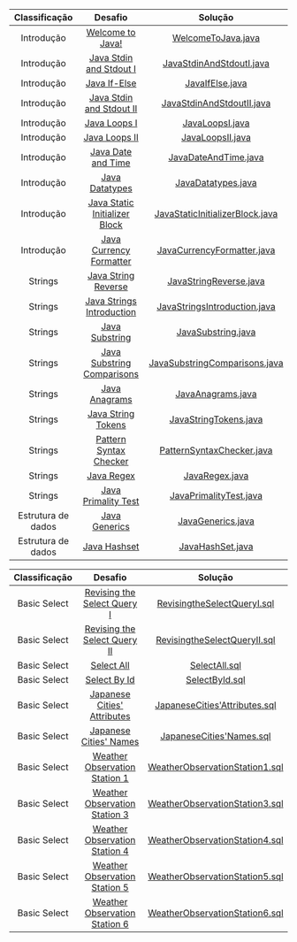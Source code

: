|          Classificação          |                                               Desafio                                                       		 		                                                |                Solução                                                                                                                               				 		                
|:---------------------------:|:----------------------------------------------------------------------------------------------------------------------------------------------------------------:|:---------------------------------------------------------------------------------------------------------------------------------------------------------------------------:|
|        Introdução   	  |                  [Welcome to Java!](https://www.hackerrank.com/challenges/welcome-to-java)                                               		 		                   |                    [WelcomeToJava.java](https://github.com/Jyeverson/HackerRank/blob/main/Solutions/Java/WelcomeToJava.java)                     				 		                    |															   |
|        Introdução         |                  [Java Stdin and Stdout I](https://www.hackerrank.com/challenges/java-stdin-and-stdout-1)                                		 		                   |                   [JavaStdinAndStdoutI.java](https://github.com/Jyeverson/HackerRank/blob/main/Solutions/Java/JavaStdinAndStdoutI.java)           			 		                    | 														       |
|        Introdução         |                  [Java If-Else](https://www.hackerrank.com/challenges/java-if-else)                                                      		 		                   |                           [JavaIfElse.java](https://github.com/Jyeverson/HackerRank/blob/main/Solutions/Java/JavaIfElse.java)				         				 		                           | 														       |
|        Introdução         |                  [Java Stdin and Stdout II](https://www.hackerrank.com/challenges/java-stdin-stdout)                                     		 		                   |                    [JavaStdinAndStdoutII.java](https://github.com/Jyeverson/HackerRank/blob/main/Solutions/Java/JavaStdinAndStdoutII.java)       				 		                    | 														       |
|        Introdução         |                  [Java Loops I](https://www.hackerrank.com/challenges/java-loops-i)                                                      		 		                   |                    [JavaLoopsI.java](https://github.com/Jyeverson/HackerRank/blob/main/Solutions/Java/JavaLoopsI.java)                           				 		                    | 	 													       |
|        Introdução         |                  [Java Loops II](https://www.hackerrank.com/challenges/java-loops)                                                       		 		                   |                    [JavaLoopsII.java](https://github.com/Jyeverson/HackerRank/blob/main/Solutions/Java/JavaLoopsII.java)                         				 		                    |       											           |
|        Introdução         |            [Java Date and Time](https://www.hackerrank.com/challenges/java-date-and-time)                                                       		 		            |                [JavaDateAndTime.java](https://github.com/Jyeverson/HackerRank/blob/main/Solutions/Java/JavaDateAndTime.java)                         				 		                |       											           |
|        Introdução         |                [Java Datatypes](https://www.hackerrank.com/challenges/java-datatypes)                                                       		 		                |                  [JavaDatatypes.java](https://github.com/Jyeverson/HackerRank/blob/main/Solutions/Java/JavaDatatypes.java)                         				 		                  |       											           |
|        Introdução         | [Java Static Initializer Block](https://www.hackerrank.com/challenges/java-static-initializer-block)                                                       		 		 |     [JavaStaticInitializerBlock.java](https://github.com/Jyeverson/HackerRank/blob/main/Solutions/Java/JavaStaticInitializerBlock.java)                         				 		     |       											           |
|        Introdução         |       [Java Currency Formatter](https://www.hackerrank.com/challenges/java-currency-formatter)                                                       		 		       |          [JavaCurrencyFormatter.java](https://github.com/Jyeverson/HackerRank/blob/main/Solutions/Java/JavaCurrencyFormatter.java)                         				 		          |       											           |
|        Strings         |           [Java String Reverse](https://www.hackerrank.com/challenges/java-string-reverse)                                                       		 		           |              [JavaStringReverse.java](https://github.com/Jyeverson/HackerRank/blob/main/Solutions/Java/JavaStringReverse.java)                         				 		              |       											           |
|        Strings         |     [Java Strings Introduction](https://www.hackerrank.com/challenges/java-strings-introduction)                                                       		 		     |        [JavaStringsIntroduction.java](https://github.com/Jyeverson/HackerRank/blob/main/Solutions/Java/JavaStringsIntroduction.java)                         				 		        |       											           |
|        Strings         |                [Java Substring](https://www.hackerrank.com/challenges/java-substring)                                                       		 		                |                  [JavaSubstring.java](https://github.com/Jyeverson/HackerRank/blob/main/Solutions/Java/JavaSubstring.java)                         				 		                  |       											           |
|        Strings         |       [Java Substring Comparisons](https://www.hackerrank.com/challenges/java-string-compare)                                                       		 		        |       [JavaSubstringComparisons.java](https://github.com/Jyeverson/HackerRank/blob/main/Solutions/Java/JavaSubstringComparisons.java)                         				 		       |       											           |
|        Strings         |                 [Java Anagrams](https://www.hackerrank.com/challenges/java-anagrams)                                                       		 		                 |                   [JavaAnagrams.java](https://github.com/Jyeverson/HackerRank/blob/main/Solutions/Java/JavaAnagrams.java)                         				 		                   |       											           |
|        Strings         |            [Java String Tokens](https://www.hackerrank.com/challenges/java-string-tokens)                                                       		 		            |               [JavaStringTokens.java](https://github.com/Jyeverson/HackerRank/blob/main/Solutions/Java/JavaStringTokens.java)                         				 		               |       											           |
|        Strings         |        [Pattern Syntax Checker](https://www.hackerrank.com/challenges/pattern-syntax-checker)                                                       		 		        |           [PatternSyntaxChecker.java](https://github.com/Jyeverson/HackerRank/blob/main/Solutions/Java/PatternSyntaxChecker.java)                         				 		           |       											           |
|        Strings         |                    [Java Regex](https://www.hackerrank.com/challenges/java-regex)                                                       		 		                    |                      [JavaRegex.java](https://github.com/Jyeverson/HackerRank/blob/main/Solutions/Java/JavaRegex.java)                         				 		                      |       											           |
|        Strings         |           [Java Primality Test](https://www.hackerrank.com/challenges/java-primality-test)                                                       		 		           |                  [JavaPrimalityTest.java](https://github.com/Jyeverson/HackerRank/blob/main/Solutions/Java/JavaPrimalityTest.java)                         				 		                  |       											           |
|        Estrutura de dados         | [Java Generics](https://www.hackerrank.com/challenges/java-generics)                                                       		 		| [JavaGenerics.java](https://github.com/Jyeverson/HackerRank/blob/main/Solutions/Java/JavaGenerics.java)                         				 		|       											           |
|        Estrutura de dados         | [Java Hashset](https://www.hackerrank.com/challenges/java-hashset)                                                       		 		| [JavaHashSet.java](https://github.com/Jyeverson/HackerRank/blob/main/Solutions/Java/JavaHashSet.java)                         				 		|       											           |



|          Classificação          |                                                         Desafio                                                       		 		|                                                                                                Solução                                                                                                                               				 		
|:---------------------------:|:---------------------------------------------------------------------------------------------------------------------------------------:|:-------------------------------------------------------------------------------------------------------------------------------------------------------------------------------------------------------------------------------------------------------------:|
|        Basic Select   	  | [Revising the Select Query I](https://www.hackerrank.com/challenges/revising-the-select-query)                                               		 		| [RevisingtheSelectQueryI.sql](https://github.com/Jyeverson/HackerRank/blob/main/Solutions/SQL/RevisingtheSelectQueryI.sql)                     				 		|															   |
|        Basic Select   	  | [Revising the Select Query II](https://www.hackerrank.com/challenges/revising-the-select-query-2)                                               		 		| [RevisingtheSelectQueryII.sql](https://github.com/Jyeverson/HackerRank/blob/main/Solutions/SQL/RevisingtheSelectQueryII.sql)                     				 		|															   |
|        Basic Select   	  | [Select All](https://www.hackerrank.com/challenges/select-all-sql)                                               		 		| [SelectAll.sql](https://github.com/Jyeverson/HackerRank/blob/main/Solutions/SQL/SelectAll.sql)                     				 		|															   |
|        Basic Select   	  | [Select By Id](https://www.hackerrank.com/challenges/select-by-id)                                               		 		| [SelectById.sql](https://github.com/Jyeverson/HackerRank/blob/main/Solutions/SQL/SelectById.sql)                     				 		|															   |
|        Basic Select   	  | [Japanese Cities' Attributes](https://www.hackerrank.com/challenges/japanese-cities-attributes)                                               		 		| [JapaneseCities'Attributes.sql](https://github.com/Jyeverson/HackerRank/blob/main/Solutions/SQL/JapaneseCities'Attributes.sql)                     				 		|															   |
|        Basic Select   	  | [Japanese Cities' Names](https://www.hackerrank.com/challenges/japanese-cities-name)                                               		 		| [JapaneseCities'Names.sql](https://github.com/Jyeverson/HackerRank/blob/main/Solutions/SQL/JapaneseCities'Names.sql)                     				 		|															   |
|        Basic Select   	  | [Weather Observation Station 1](https://www.hackerrank.com/challenges/weather-observation-station-1)                                               		 		| [WeatherObservationStation1.sql](https://github.com/Jyeverson/HackerRank/blob/main/Solutions/SQL/WeatherObservationStation1.sql)                     				 		|															   |
|        Basic Select   	  | [Weather Observation Station 3](https://www.hackerrank.com/challenges/weather-observation-station-3)                                               		 		| [WeatherObservationStation3.sql](https://github.com/Jyeverson/HackerRank/blob/main/Solutions/SQL/WeatherObservationStation3.sql)                     				 		|															   |
|        Basic Select   	  | [Weather Observation Station 4](https://www.hackerrank.com/challenges/weather-observation-station-4)                                               		 		| [WeatherObservationStation4.sql](https://github.com/Jyeverson/HackerRank/blob/main/Solutions/SQL/WeatherObservationStation4.sql)                     				 		|															   |
|        Basic Select   	  | [Weather Observation Station 5](https://www.hackerrank.com/challenges/weather-observation-station-5)                                               		 		| [WeatherObservationStation5.sql](https://github.com/Jyeverson/HackerRank/blob/main/Solutions/SQL/WeatherObservationStation5.sql)                     				 		|															   |
|        Basic Select   	  | [Weather Observation Station 6](https://www.hackerrank.com/challenges/weather-observation-station-6)                                               		 		| [WeatherObservationStation6.sql](https://github.com/Jyeverson/HackerRank/blob/main/Solutions/SQL/WeatherObservationStation6.sql)                     				 		|															   |
